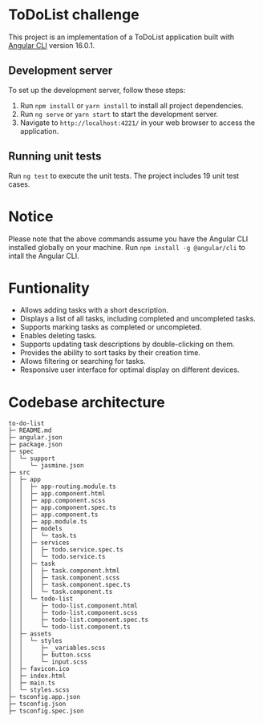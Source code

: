 # ToDoList challenge

This project is an implementation of a ToDoList application built with [Angular CLI](https://github.com/angular/angular-cli) version 16.0.1.

## Development server

To set up the development server, follow these steps:

1. Run `npm install` or `yarn install` to install all project dependencies.
2. Run `ng serve` or `yarn start` to start the development server.
3. Navigate to `http://localhost:4221/` in your web browser to access the application.

## Running unit tests

Run `ng test` to execute the unit tests. The project includes 19 unit test cases.

# Notice

Please note that the above commands assume you have the Angular CLI installed globally on your machine.
Run `npm install -g @angular/cli` to intall the Angular CLI.

# Funtionality

-   Allows adding tasks with a short description.
-   Displays a list of all tasks, including completed and uncompleted tasks.
-   Supports marking tasks as completed or uncompleted.
-   Enables deleting tasks.
-   Supports updating task descriptions by double-clicking on them.
-   Provides the ability to sort tasks by their creation time.
-   Allows filtering or searching for tasks.
-   Responsive user interface for optimal display on different devices.

# Codebase architecture

```
to-do-list
├─ README.md
├─ angular.json
├─ package.json
├─ spec
│  └─ support
│     └─ jasmine.json
├─ src
│  ├─ app
│  │  ├─ app-routing.module.ts
│  │  ├─ app.component.html
│  │  ├─ app.component.scss
│  │  ├─ app.component.spec.ts
│  │  ├─ app.component.ts
│  │  ├─ app.module.ts
│  │  ├─ models
│  │  │  └─ task.ts
│  │  ├─ services
│  │  │  ├─ todo.service.spec.ts
│  │  │  └─ todo.service.ts
│  │  ├─ task
│  │  │  ├─ task.component.html
│  │  │  ├─ task.component.scss
│  │  │  ├─ task.component.spec.ts
│  │  │  └─ task.component.ts
│  │  └─ todo-list
│  │     ├─ todo-list.component.html
│  │     ├─ todo-list.component.scss
│  │     ├─ todo-list.component.spec.ts
│  │     └─ todo-list.component.ts
│  ├─ assets
│  │  └─ styles
│  │     ├─ _variables.scss
│  │     ├─ button.scss
│  │     └─ input.scss
│  ├─ favicon.ico
│  ├─ index.html
│  ├─ main.ts
│  └─ styles.scss
├─ tsconfig.app.json
├─ tsconfig.json
├─ tsconfig.spec.json

```

